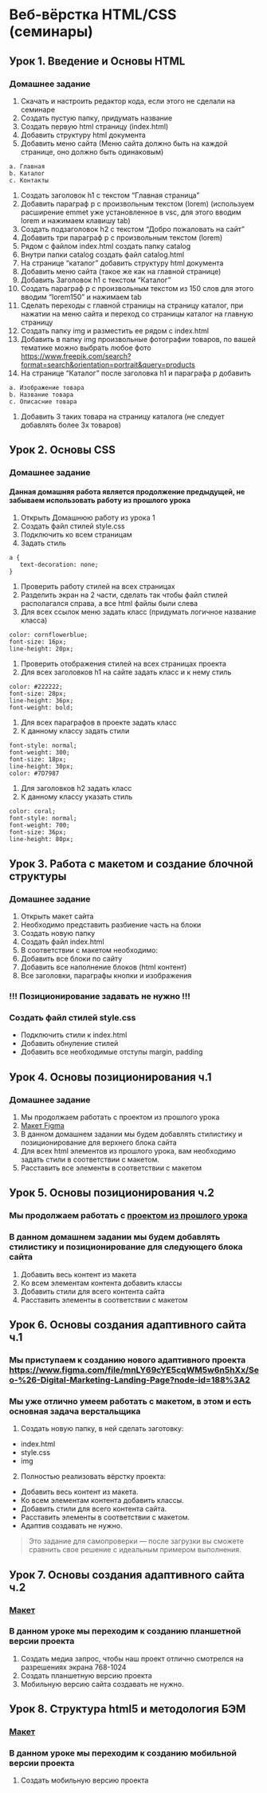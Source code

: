 # Веб-вёрстка HTML/CSS (семинары)

## Урок 1. Введение и Основы HTML

### Домашнее задание

1.  Скачать и настроить редактор кода, если этого не сделали на семинаре
2.  Создать пустую папку, придумать название
3.  Создать первую html страницу (index.html)
4.  Добавить структуру html документа
5.  Добавить меню сайта (Меню сайта должно быть на каждой странице, оно должно быть одинаковым)

```
a. Главная
b. Каталог
c. Контакты
```

1.  Создать заголовок h1 с текстом “Главная страница”
2.  Добавить параграф p с произвольным текстом (lorem) (используем расширение emmet уже установленное в vsc, для этого вводим lorem и нажимаем клавишу tab)
3.  Создать подзаголовок h2 с текстом “Добро пожаловать на сайт”
4.  Добавить три параграф p с произвольным текстом (lorem)
5.  Рядом с файлом index.html создать папку catalog
6.  Внутри папки catalog создать файл catalog.html
7.  На странице “каталог” добавить структуру html документа
8.  Добавить меню сайта (такое же как на главной странице)
9.  Добавить Заголовок h1 с текстом “Каталог”
10. Создать параграф p с произвольным текстом из 150 слов для этого вводим “lorem150” и нажимаем tab
11. Сделать переходы с главной страницы на страницу каталог, при нажатии на меню сайта и переход со страницы каталог на главную страницу
12. Создать папку img и разместить ее рядом с index.html
13. Добавить в папку img произвольные фотографии товаров, по вашей тематике можно выбрать любое фото https://www.freepik.com/search?format=search&orientation=portrait&query=products
14. На странице “Каталог” после заголовка h1 и параграфа p добавить

```
a. Изображение товара
b. Название товара
c. Описасние товара
```

1.  Добавить 3 таких товара на страницу каталога (не следует добавлять более 3х товаров)

## Урок 2. Основы CSS

### Домашнее задание

#### Данная домашняя работа является продолжение предыдущей, не забываем использовать работу из прошлого урока

1.  Открыть Домашнюю работу из урока 1
2.  Создать файл стилей style.css
3.  Подключить ко всем страницам
4.  Задать стиль

```
a {
   text-decoration: none;
}
```

1.  Проверить работу стилей на всех страницах
2.  Разделить экран на 2 части, сделать так чтобы файл стилей располагался справа, а все html файлы были слева
3.  Для всех ссылок меню задать класс (придумать логичное название класса)

```
color: cornflowerblue;
font-size: 16px;
line-height: 20px;
```

1.  Проверить отображения стилей на всех страницах проекта
2.  Для всех заголовков h1 на сайте задать класс и к нему стиль

```
color: #222222;
font-size: 28px;
line-height: 36px;
font-weight: bold;
```

1.  Для всех параграфов в проекте задать класс
2.  К данному классу задать стили

```
font-style: normal;
font-weight: 300;
font-size: 18px;
line-height: 30px;
color: #7D7987
```

1.  Для заголовков h2 задать класс
2.  К данному классу указать стиль

```
color: coral;
font-style: normal;
font-weight: 700;
font-size: 36px;
line-height: 80px;
```

## Урок 3. Работа с макетом и создание блочной структуры

### Домашнее задание

1.  Открыть макет сайта
2.  Необходимо представить разбиение часть на блоки
3.  Создать новую папку
4.  Создать файл index.html
5.  В соответствии с макетом необходимо:
6.  Добавить все блоки по сайту
7.  Добавить все наполнение блоков (html контент)
8.  Все заголовки, параграфы кнопки и изображения

### **!!! Позиционирование задавать не нужно !!!**

### Создать файл стилей style.css

- Подключить стили к index.html
- Добавить обнуление стилей
- Добавить все необходимые отступы margin, padding

## Урок 4. Основы позиционирования ч.1

### Домашнее задание

1.  Мы продолжаем работать с проектом из прошлого урока
2.  [Макет Figma](https://www.figma.com/file/mnLY69cYE5cqWM5w6n5hXx/Seo-%26-Digital-Marketing-Landing-Page?node-id=186%3A2)
3.  В данном домашнем задании мы будем добавлять стилистику и позиционирование для верхнего блока сайта
4.  Для всех html элементов из прошлого урока, вам необходимо задать стили в соответствии с макетом.
5.  Расставить все элементы в соответствии с макетом

## Урок 5. Основы позиционирования ч.2

### Мы продолжаем работать с [проектом из прошлого урока](https://www.figma.com/file/mnLY69cYE5cqWM5w6n5hXx/Seo-%26-Digital-Marketing-Landing-Page?node-id=186%3A47)

### В данном домашнем задании мы будем добавлять стилистику и позиционирование для следующего блока сайта

1.  Добавить весь контент из макета
2.  Ко всем элементам контента добавить классы
3.  Добавить стили для всего контента сайта
4.  Расставить элементы в соответствии с макетом

## Урок 6. Основы создания адаптивного сайта ч.1

### Мы приступаем к созданию нового адаптивного проекта https://www.figma.com/file/mnLY69cYE5cqWM5w6n5hXx/Seo-%26-Digital-Marketing-Landing-Page?node-id=188%3A2

### Мы уже отлично умеем работать с макетом, в этом и есть основная задача верстальщика

1. Создать новую папку, в ней сделать заготовку:

- index.html
- style.css
- img

2. Полностью реализовать вёрстку проекта:

- Добавить весь контент из макета.
- Ко всем элементам контента добавить классы.
- Добавить стили для всего контента сайта.
- Расставить элементы в соответствии с макетом.
- Адаптив создавать не нужно.

> Это задание для самопроверки — после загрузки вы сможете сравнить свое решение с идеальным примером выполнения.

## Урок 7. Основы создания адаптивного сайта ч.2

### [Макет](https://www.figma.com/file/mnLY69cYE5cqWM5w6n5hXx/Seo-%26-Digital-Marketing-Landing-Page?node-id=188%3A673)

### В данном уроке мы переходим к созданию планшетной версии проекта

1.  Создать медиа запрос, чтобы наш проект отлично смотрелся на разрешениях экрана 768-1024
2.  Создать планшетную версию проекта
3.  Мобильную версию сайта создавать не нужно.

## Урок 8. Структура html5 и методология БЭМ

### [Макет](https://www.figma.com/file/mnLY69cYE5cqWM5w6n5hXx/Seo-%26-Digital-Marketing-Landing-Page?node-id=189%3A839)

### В данном уроке мы переходим к созданию мобильной версии проекта

1.  Создать мобильную версию проекта
